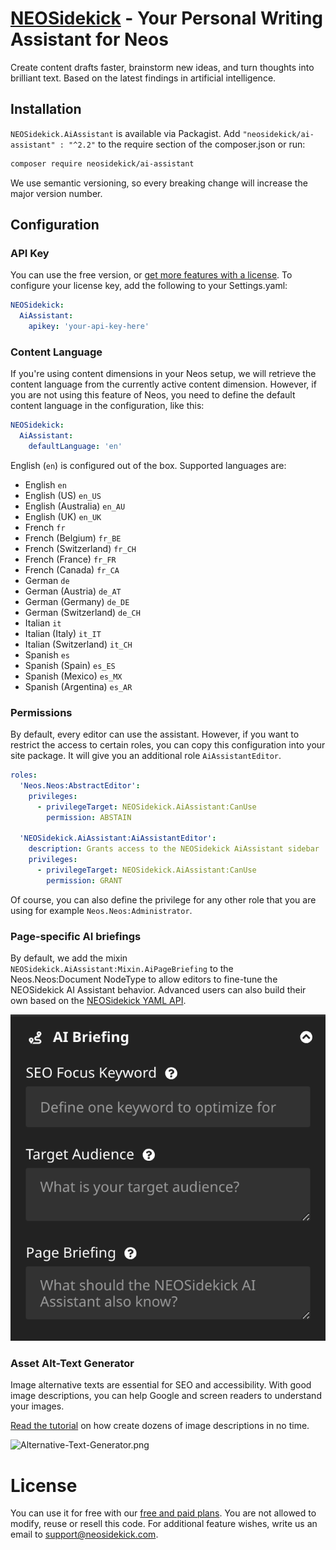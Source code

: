 # [NEOSidekick](https://neosidekick.com/) - Your Personal Writing Assistant for Neos

Create content drafts faster, brainstorm new ideas, and turn thoughts into brilliant text. 
Based on the latest findings in artificial intelligence.

## Installation

`NEOSidekick.AiAssistant` is available via Packagist. Add `"neosidekick/ai-assistant" : "^2.2"` to the require section of the composer.json or run:

```bash
composer require neosidekick/ai-assistant
```

We use semantic versioning, so every breaking change will increase the major version number.

## Configuration

### API Key

You can use the free version, or [get more features with a license](https://www.neosidekick.com/en/pricing).
To configure your license key, add the following to your Settings.yaml:

```yaml
NEOSidekick:
  AiAssistant:
    apikey: 'your-api-key-here'
```

### Content Language

If you're using content dimensions in your Neos setup, we will retrieve the content language 
from the currently active content dimension. However, if you are not using this feature of Neos, 
you need to define the default content language in the configuration, like this:

```yaml
NEOSidekick:
  AiAssistant:
    defaultLanguage: 'en'
```

English (`en`) is configured out of the box. Supported languages are:

* English `en`
* English (US) `en_US`
* English (Australia) `en_AU`
* English (UK) `en_UK`
* French `fr`
* French (Belgium) `fr_BE`
* French (Switzerland) `fr_CH`
* French (France) `fr_FR`
* French (Canada) `fr_CA`
* German `de`
* German (Austria) `de_AT`
* German (Germany) `de_DE`
* German (Switzerland) `de_CH`
* Italian `it`
* Italian (Italy) `it_IT`
* Italian (Switzerland) `it_CH`
* Spanish `es`
* Spanish (Spain) `es_ES`
* Spanish (Mexico) `es_MX`
* Spanish (Argentina) `es_AR`

### Permissions

By default, every editor can use the assistant.
However, if you want to restrict the access to certain roles,
you can copy this configuration into your site package.
It will give you an additional role `AiAssistantEditor`.

```yaml
roles:
  'Neos.Neos:AbstractEditor':
    privileges:
      - privilegeTarget: NEOSidekick.AiAssistant:CanUse
        permission: ABSTAIN

  'NEOSidekick.AiAssistant:AiAssistantEditor':
    description: Grants access to the NEOSidekick AiAssistant sidebar
    privileges:
      - privilegeTarget: NEOSidekick.AiAssistant:CanUse
        permission: GRANT
```

Of course, you can also define the privilege for any
other role that you are using for example `Neos.Neos:Administrator`.

### Page-specific AI briefings

By default, we add the mixin `NEOSidekick.AiAssistant:Mixin.AiPageBriefing` to the Neos.Neos:Document NodeType to allow editors to fine-tune the NEOSidekick AI Assistant behavior. 
Advanced users can also build their own based on the [NEOSidekick YAML API](https://neosidekick.com/en/product/features/build-your-own-ai#page-specific-briefings).

![AiPageBriefing.png](docs%2FAiPageBriefing.png)

### Asset Alt-Text Generator

Image alternative texts are essential for SEO and accessibility. With good image descriptions, you can help Google and screen readers to understand your images.

[Read the tutorial](https://neosidekick.com/en/product/features/image-description-generator) on how create dozens of image descriptions in no time.

![Alternative-Text-Generator.png](docs%2FAlternative-Text-Generator.png)

# License

You can use it for free with our [free and paid plans](https://neosidekick.com/preise). You are not allowed to modify, reuse or resell this code. For additional feature wishes, write us an email to [support@neosidekick.com](mailto:support@neosidekick.com).
